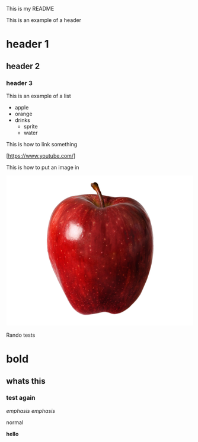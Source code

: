 This is my README 

This is an example of a header
# header 1

## header 2

### header 3

This is an example of a list

- apple
- orange
- drinks
    - sprite
    - water 

This is how to link something

[https://www.youtube.com/]

This is how to put an image in

![](images/apple_PNG12489.webp) 

Rando tests

# bold

## whats this

### test again

*emphasis*
_emphasis_

normal

**hello**

